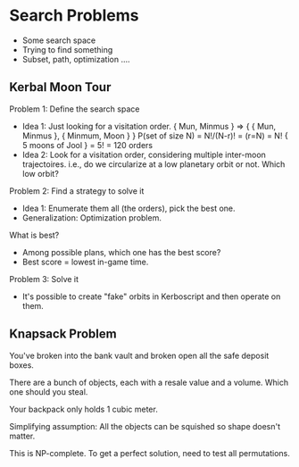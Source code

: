 

# Search Problems

 - Some search space
 - Trying to find something
 - Subset, path, optimization ....

## Kerbal Moon Tour

Problem 1: Define the search space

 - Idea 1: Just looking for a visitation order.
      { Mun, Minmus } => { { Mun, Minmus }, { Minmum, Moon } }
      P(set of size N) = N!/(N-r)! = (r=N) = N!
      { 5 moons of Jool } = 5! = 120 orders
 - Idea 2: Look for a visitation order, considering multiple 
   inter-moon trajectoires. i.e., do we circularize at a low
   planetary orbit or not. Which low orbit?

Problem 2: Find a strategy to solve it

 - Idea 1: Enumerate them all (the orders), pick the best one.
 - Generalization: Optimization problem.

What is best?

 - Among possible plans, which one has the best score?
 - Best score = lowest in-game time.

Problem 3: Solve it

 - It's possible to create "fake" orbits in Kerboscript and then
   operate on them.


## Knapsack Problem

You've broken into the bank vault and broken open 
all the safe deposit boxes.

There are a bunch of objects, each with a resale value
and a volume. Which one should you steal.

Your backpack only holds 1 cubic meter.

Simplifying assumption: All the objects can be squished
so shape doesn't matter.

This is NP-complete. To get a perfect solution, need to
test all permutations. 





